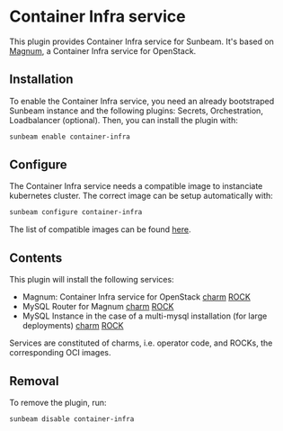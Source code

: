 # Container Infra service

This plugin provides Container Infra service for Sunbeam. It's based on [Magnum](https://docs.openstack.org/magnum/latest/), a Container Infra service for OpenStack.

## Installation

To enable the Container Infra service, you need an already bootstraped Sunbeam instance and the following plugins: Secrets, Orchestration, Loadbalancer (optional). Then, you can install the plugin with:

```bash
sunbeam enable container-infra
```

## Configure

The Container Infra service needs a compatible image to instanciate kubernetes cluster. The correct image can be setup automatically with:

```bash
sunbeam configure container-infra
```

The list of compatible images can be found [here](https://docs.openstack.org/magnum/latest/user/index.html#supported-versions).

## Contents

This plugin will install the following services:
- Magnum: Container Infra service for OpenStack [charm](https://opendev.org/openstack/charm-magnum-k8s) [ROCK](https://github.com/canonical/ubuntu-openstack-rocks/tree/main/rocks/magnum-consolidated)
- MySQL Router for Magnum [charm](https://github.com/canonical/mysql-router-k8s-operator) [ROCK](https://github.com/canonical/charmed-mysql-rock)
- MySQL Instance in the case of a multi-mysql installation (for large deployments) [charm](https://github.com/canonical/mysql-k8s-operator) [ROCK](https://github.com/canonical/charmed-mysql-rock)

Services are constituted of charms, i.e. operator code, and ROCKs, the corresponding OCI images.

## Removal

To remove the plugin, run:

```bash
sunbeam disable container-infra
```
